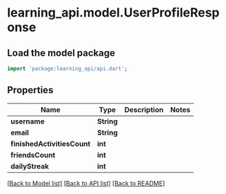 # learning_api.model.UserProfileResponse

## Load the model package
```dart
import 'package:learning_api/api.dart';
```

## Properties
Name | Type | Description | Notes
------------ | ------------- | ------------- | -------------
**username** | **String** |  | 
**email** | **String** |  | 
**finishedActivitiesCount** | **int** |  | 
**friendsCount** | **int** |  | 
**dailyStreak** | **int** |  | 

[[Back to Model list]](../README.md#documentation-for-models) [[Back to API list]](../README.md#documentation-for-api-endpoints) [[Back to README]](../README.md)


